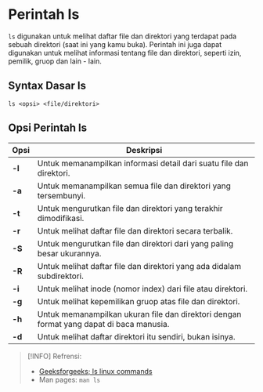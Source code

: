 # Perintah ls

`ls` digunakan untuk melihat daftar file dan direktori yang terdapat pada sebuah direktori (saat ini yang kamu buka). Perintah ini juga dapat digunakan untuk melihat informasi tentang file dan direktori, seperti izin, pemilik, gruop dan lain - lain.

## Syntax Dasar ls

`ls <opsi> <file/direktori>`

## Opsi Perintah ls

| Opsi   | Deskripsi                                                                               |
| ------ | --------------------------------------------------------------------------------------- |
| **-l** | Untuk memanampilkan informasi detail dari suatu file dan direktori.                     |
| **-a** | Untuk memanampilkan semua file dan direktori yang tersembunyi.                          |
| **-t** | Untuk mengurutkan file dan direktori yang terakhir dimodifikasi.                        |
| **-r** | Untuk melihat daftar file dan direktori secara terbalik.                                |
| **-S** | Untuk mengurutkan file dan direktori dari yang paling besar ukurannya.                  |
| **-R** | Untuk melihat daftar file dan direktori yang ada didalam subdirektori.                  |
| **-i** | Untuk melihat inode (nomor index) dari file atau direktori.                             |
| **-g** | Untuk melihat kepemilikan gruop atas file dan direktori.                                |
| **-h** | Untuk memanampilkan ukuran file dan direktori dengan format yang dapat di baca manusia. |
| **-d** | Untuk melihat daftar direktori itu sendiri, bukan isinya.                               |

> [!INFO]
> Refrensi:
>
> - [Geeksforgeeks; ls linux commands](https://www.geeksforgeeks.org/ls-command-in-linux/)
> - Man pages: `man ls`
